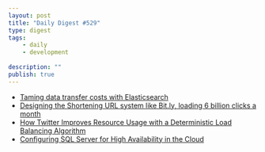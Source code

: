 ```yaml
---
layout: post
title: "Daily Digest #529"
type: digest
tags: 
    - daily
    - development
    
description: ""
publish: true
---
```


- [Taming data transfer costs with Elasticsearch ](https://www.theguardian.com/info/2020/feb/04/taming-data-transfer-costs-with-elasticsearch)
- [Designing the Shortening URL system like Bit.ly, loading 6 billion clicks a month](https://itnext.io/designing-the-shortening-url-system-like-bit-ly-loading-6-billion-clicks-a-month-78b3e48eee8c)
- [How Twitter Improves Resource Usage with a Deterministic Load Balancing Algorithm ](https://www.infoq.com/news/2020/01/twitter-deterministic-aperture/)
- [Configuring SQL Server for High Availability in the Cloud](https://hackernoon.com/configuring-sql-server-for-high-availability-in-the-cloud-rs4b36ns?source=rss)
